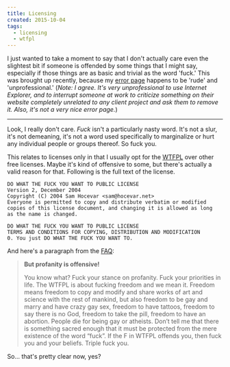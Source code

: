 ```yaml
---
title: Licensing
created: 2015-10-04
tags:
  - licensing
  - wtfpl
---
```


I just wanted to take a moment to say that I don't actually care even the slightest bit if someone is offended by some things that I might say, especially if those things are as basic and trivial as the word 'fuck.' This was brought up recently, because my [error page](http://zacanger.com/whateverrandomblablahblah) happens to be 'rude' and 'unprofessional.' (_Note: I agree. It's very unprofessional to use Internet Explorer, and to interrupt someone at work to criticize something on their website completely unrelated to any client project and ask them to remove it. Also, it's not a very nice error page._) 

---------

Look, I really don't care. _Fuck_ isn't a particularly nasty word. It's not a slur, it's not demeaning, it's not a word used specifically to marginalize or hurt any individual people or groups thereof. So fuck you.

This relates to licenses only in that I usually opt for the [WTFPL](http://wtfpl.net) over other free licenses. Maybe it's kind of offensive to some, but there's actually a valid reason for that. Following is the full text of the license.

    DO WHAT THE FUCK YOU WANT TO PUBLIC LICENSE 
    Version 2, December 2004                      
    Copyright (C) 2004 Sam Hocevar <sam@hocevar.net>  
    Everyone is permitted to copy and distribute verbatim or modified 
    copies of this license document, and changing it is allowed as long 
    as the name is changed. 
                        
    DO WHAT THE FUCK YOU WANT TO PUBLIC LICENSE  
    TERMS AND CONDITIONS FOR COPYING, DISTRIBUTION AND MODIFICATION       
    0. You just DO WHAT THE FUCK YOU WANT TO.


And here's a paragraph from the [FAQ](http://www.wtfpl.net/faq/):

>**But profanity is offensive!**
>
>You know what? Fuck your stance on profanity. Fuck your priorities in life.
>The WTFPL is about fucking freedom and we mean it. Freedom means freedom to
>copy and modify and share works of art and science with the rest of mankind,
>but also freedom to be gay and marry and have crazy gay sex, freedom to have
>tattoos, freedom to say there is no God, freedom to take the pill, freedom
>to have an abortion. People die for being gay or atheists. Don’t tell me that
>there is something sacred enough that it must be protected from the mere
>existence of the word “fuck”. If the F in WTFPL offends you, then fuck you
>and your beliefs.
>Triple fuck you.

So... that's pretty clear now, yes?
